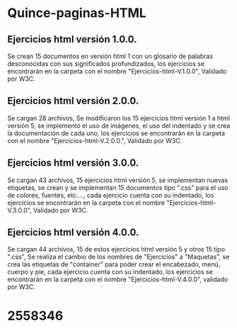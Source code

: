 # Quince-paginas-HTML #

## Ejercicios html versión 1.0.0. ##
Se crean 15 documentos en versión html 1 con un glosario de palabras desconocidas con sus significados profundizados, los ejercicios se encontrarán en la carpeta con el nombre "Ejercicios-html-V.1.0.0", Validado por W3C.

## Ejercicios html versión 2.0.0. ##
Se cargan 28 archivos, Se modificaron los 15 ejercicios html versión 1 a html versión 5, se implementó el uso de imágenes, el uso del indentado y se crea la documentación de cada uno, los ejercicios se encontrarán en la carpeta con el nombre "Ejercicios-html-V.2.0.0.", Validado por W3C.

## Ejercicios html versión 3.0.0. ##
Se cargan 43 archivos, 15 ejercicios html versión 5, se implementan nuevas etiquetas, se crean y se implementan 15 documentos tipo ".css" para el uso de colores, fuentes, etc...., cada ejercicio cuenta con su indentado, los ejercicios se encontrarán en la carpeta con el nombre "Ejercicios-html-V.3.0.0", Validado por W3C.

## Ejercicios html versión 4.0.0. ##
Se cargan 44 archivos, 15 de estos ejercicios html versión 5 y otros 15 tipo ".css", Se realiza el cambio de los nombres de "Ejercicios" a "Maquetas", se crea las etiquetas de "container" para poder crear el encabezado, menú, cuerpo y pie, cada ejercicio cuenta con su indentado, los ejercicios se encontrarán en la carpeta con el nombre "Ejercicios-html-V.4.0.0", validado por W3C.

# 2558346 #
